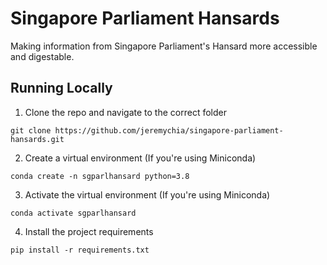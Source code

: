 # Singapore Parliament Hansards
Making information from Singapore Parliament's Hansard more accessible and digestable.



## Running Locally
1. Clone the repo and navigate to the correct folder

  ```
  git clone https://github.com/jeremychia/singapore-parliament-hansards.git

  ```

2. Create a virtual environment
(If you're using Miniconda)

  ```
  conda create -n sgparlhansard python=3.8
  ```

3. Activate the virtual environment
(If you're using Miniconda)

  ```
  conda activate sgparlhansard
  ```
  
4. Install the project requirements

  ```
  pip install -r requirements.txt
  ```  